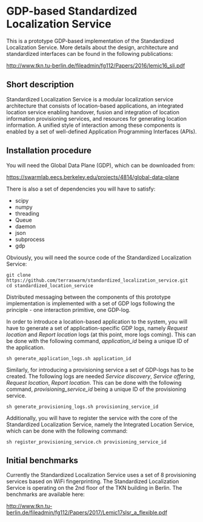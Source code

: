 # GDP-based Standardized Localization Service

This is a prototype GDP-based implementation of the Standardized Localization Service. More details about the design, architecture and standardized interfaces can be found in the following publications:

http://www.tkn.tu-berlin.de/fileadmin/fg112/Papers/2016/lemic16_sli.pdf

## Short description

Standardized Localization Service is a modular localization service architecture that consists of location-based applications, an integrated location service enabling handover, fusion and integration of location information provisioning services, and resources for generating location information. A unified
style of interaction among these components is enabled by a set of well-defined Application Programming Interfaces (APIs).

## Installation procedure

You will need the Global Data Plane (GDP), which can be downloaded from:

https://swarmlab.eecs.berkeley.edu/projects/4814/global-data-plane

There is also a set of dependencies you will have to satisfy:

- scipy
- numpy 
- threading 
- Queue 
- daemon 
- json 
- subprocess 
- gdp

Obviously, you will need the source code of the Standardized Localization Service:

```
git clone https://github.com/terraswarm/standardized_localization_service.git
cd standardized_location_service
```

Distributed messaging between the components of this prototype implementation is implemented with a set of GDP logs following the principle - one interaction primitive, one GDP-log. 

In order to introduce a location-based application to the system, you will have to generate a set of application-specific GDP logs, namely *Request location* and *Report location* logs (at this point, more logs coming). This can be done with the following command, *application_id* being a unique ID of the application. 

```
sh generate_application_logs.sh application_id
```

Similarly, for introducing a provisioning service a set of GDP-logs has to be created. The following logs are needed *Service discovery*, *Service offering*, *Request location*, *Report location*. This can be done with the following command, *provisioning_service_id* being a unique ID of the provisioning service. 

```
sh generate_provisioning_logs.sh provisioning_service_id
```

Additionally, you will have to register the service with the core of the Standardized Localization Service, namely the Integrated Location Service, which can be done with the following command:

```
sh register_provisioning_service.ch provisioning_service_id
```

## Initial benchmarks

Currently the Standardized Localization Service uses a set of 8 provisioning services based on WiFi fingerprinting. The Standardized Localization Service is operating on the 2nd floor of the TKN building in Berlin. The benchmarks are available here:

http://www.tkn.tu-berlin.de/fileadmin/fg112/Papers/2017/Lemic17slsr_a_flexible.pdf
